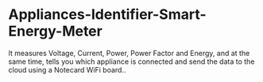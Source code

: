 # Appliances-Identifier-Smart-Energy-Meter
It measures Voltage, Current, Power, Power Factor and Energy, and at the same time, tells you which appliance is connected and send the data to the cloud using a Notecard WiFi board..
